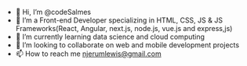 - 👋 Hi, I’m @codeSalmes
- 👀 I’m a Front-end Developer specializing in HTML, CSS, JS & JS Frameworks(React, Angular, next.js, node.js, vue.js and express,js)
- 🌱 I’m currently learning data science and cloud computing
- 💞️ I’m looking to collaborate on web and mobile development projects
- 📫 How to reach me njerumlewis@gmail.com

<!---
codeSalmes/codeSalmes is a ✨ special ✨ repository because its `README.md` (this file) appears on your GitHub profile.
You can click the Preview link to take a look at your changes.
--->
